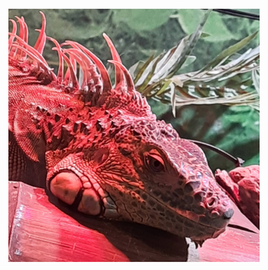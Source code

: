 ![Image of a cool friend](https://github.com/bhicdurmaz/markdown-portfolio/blob/main/photo_cool.jpg)

